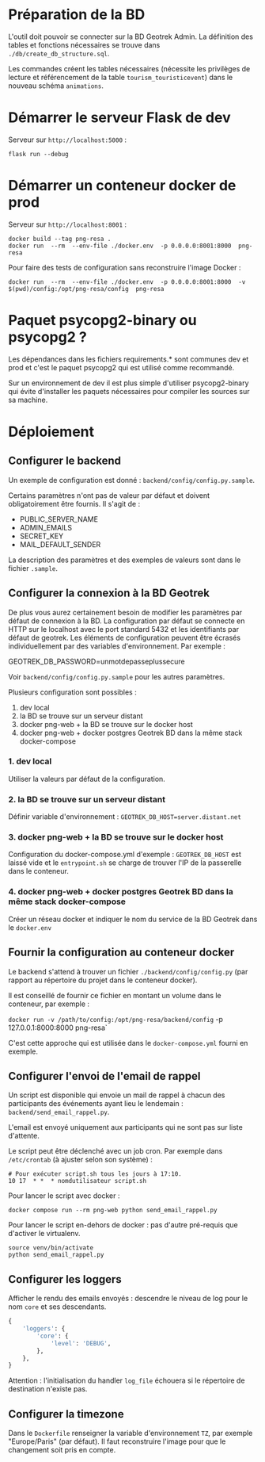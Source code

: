 # Préparation de la BD

L'outil doit pouvoir se connecter sur la BD Geotrek Admin. La définition des tables et fonctions nécessaires se trouve
dans `./db/create_db_structure.sql`.

Les commandes créent les tables nécessaires (nécessite les privilèges de lecture et référencement de la table
`tourism_touristicevent`) dans le nouveau schéma `animations`.

# Démarrer le serveur Flask de dev

Serveur sur `http://localhost:5000` :

```
flask run --debug
```

# Démarrer un conteneur docker de prod

Serveur sur `http://localhost:8001` :

```shell
docker build --tag png-resa .
docker run  --rm  --env-file ./docker.env  -p 0.0.0.0:8001:8000  png-resa  
```

Pour faire des tests de configuration sans reconstruire l'image Docker :

```shell
docker run  --rm  --env-file ./docker.env  -p 0.0.0.0:8001:8000  -v $(pwd)/config:/opt/png-resa/config  png-resa
```

# Paquet psycopg2-binary ou psycopg2 ?

Les dépendances dans les fichiers requirements.* sont communes dev et prod et c'est le paquet psycopg2 qui est utilisé
comme recommandé.

Sur un environnement de dev il est plus simple d'utiliser psycopg2-binary qui évite d'installer les paquets nécessaires
pour compiler les sources sur sa machine.


# Déploiement

## Configurer le backend

Un exemple de configuration est donné : `backend/config/config.py.sample`.

Certains paramètres n'ont pas de valeur par défaut et doivent obligatoirement être fournis. Il s'agit de :

- PUBLIC_SERVER_NAME
- ADMIN_EMAILS
- SECRET_KEY
- MAIL_DEFAULT_SENDER

La description des paramètres et des exemples de valeurs sont dans le fichier `.sample`.


## Configurer la connexion à la BD Geotrek

De plus vous aurez certainement besoin de modifier les paramètres par défaut de connexion à la BD. La configuration par
défaut se connecte en HTTP sur le localhost avec le port standard 5432 et les identifiants par défaut de geotrek. Les
éléments de configuration peuvent être écrasés individuellement par des variables d'environnement. Par exemple :

GEOTREK_DB_PASSWORD=unmotdepasseplussecure

Voir `backend/config/config.py.sample` pour les autres paramètres.

Plusieurs configuration sont possibles :

1. dev local
2. la BD se trouve sur un serveur distant 
3. docker png-web + la BD se trouve sur le docker host
4. docker png-web + docker postgres Geotrek BD dans la même stack docker-compose

### 1. dev local

Utiliser la valeurs par défaut de la configuration.

### 2. la BD se trouve sur un serveur distant

Définir variable d'environnement : `GEOTREK_DB_HOST=server.distant.net`

### 3. docker png-web + la BD se trouve sur le docker host

Configuration du docker-compose.yml d'exemple : `GEOTREK_DB_HOST` est laissé vide et le `entrypoint.sh` se charge de
trouver l'IP de la passerelle dans le conteneur.

### 4. docker png-web + docker postgres Geotrek BD dans la même stack docker-compose

Créer un réseau docker et indiquer le nom du service de la BD Geotrek dans le `docker.env`


## Fournir la configuration au conteneur docker

Le backend s'attend à trouver un fichier `./backend/config/config.py` (par rapport au répertoire du projet dans le conteneur docker).

Il est conseillé de fournir ce fichier en montant un volume dans le conteneur, par exemple :

`docker run -v /path/to/config:/opt/png-resa/backend/config` -p 127.0.0.1:8000:8000 png-resa`

C'est cette approche qui est utilisée dans le `docker-compose.yml` fourni en exemple.


## Configurer l'envoi de l'email de rappel

Un script est disponible qui envoie un mail de rappel à chacun des participants des événements ayant lieu le lendemain :
`backend/send_email_rappel.py`.

L'email est envoyé uniquement aux participants qui ne sont pas sur liste d'attente.

Le script peut être déclenché avec un job cron. Par exemple dans `/etc/crontab` (à ajuster selon son système) :

```shell
# Pour exécuter script.sh tous les jours à 17:10.
10 17  * *  * nomdutilisateur script.sh
```

Pour lancer le script avec docker :

`docker compose run --rm png-web python send_email_rappel.py`

Pour lancer le script en-dehors de docker : pas d'autre pré-requis que d'activer le virtualenv.

```shell
source venv/bin/activate
python send_email_rappel.py
```

## Configurer les loggers

Afficher le rendu des emails envoyés : descendre le niveau de log pour le nom `core` et ses descendants.

```python
{
    'loggers': {
        'core': {
            'level': 'DEBUG',
        },
    },
}
```

Attention : l'initialisation du handler `log_file` échouera si le répertoire de destination n'existe pas.


## Configurer la timezone

Dans le `Dockerfile` renseigner la variable d'environnement `TZ`, par exemple "Europe/Paris" (par défaut). Il faut
reconstruire l'image pour que le changement soit pris en compte.
